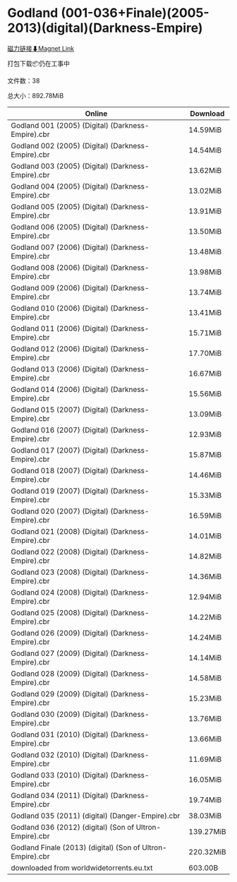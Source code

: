 # Godland (001-036+Finale)(2005-2013)(digital)(Darkness-Empire)

[磁力链接⬇Magnet Link](magnet:?xt=urn:btih:182da88f5d90fa74ff1154ea33adf405ed67ace4&dn=Godland%20%28001-036%2BFinale%29%282005-2013%29%28digital%29%28Darkness-Empire%29)

打包下载📦仍在工事中

文件数：38

总大小：892.78MiB

Online | Download
--- | ---
Godland 001 (2005) (Digital) (Darkness-Empire).cbr | 14.59MiB
Godland 002 (2005) (Digital) (Darkness-Empire).cbr | 14.54MiB
Godland 003 (2005) (Digital) (Darkness-Empire).cbr | 13.62MiB
Godland 004 (2005) (Digital) (Darkness-Empire).cbr | 13.02MiB
Godland 005 (2005) (Digital) (Darkness-Empire).cbr | 13.91MiB
Godland 006 (2005) (Digital) (Darkness-Empire).cbr | 13.50MiB
Godland 007 (2006) (Digital) (Darkness-Empire).cbr | 13.48MiB
Godland 008 (2006) (Digital) (Darkness-Empire).cbr | 13.98MiB
Godland 009 (2006) (Digital) (Darkness-Empire).cbr | 13.74MiB
Godland 010 (2006) (Digital) (Darkness-Empire).cbr | 13.41MiB
Godland 011 (2006) (Digital) (Darkness-Empire).cbr | 15.71MiB
Godland 012 (2006) (Digital) (Darkness-Empire).cbr | 17.70MiB
Godland 013 (2006) (Digital) (Darkness-Empire).cbr | 16.67MiB
Godland 014 (2006) (Digital) (Darkness-Empire).cbr | 15.56MiB
Godland 015 (2007) (Digital) (Darkness-Empire).cbr | 13.09MiB
Godland 016 (2007) (Digital) (Darkness-Empire).cbr | 12.93MiB
Godland 017 (2007) (Digital) (Darkness-Empire).cbr | 15.87MiB
Godland 018 (2007) (Digital) (Darkness-Empire).cbr | 14.46MiB
Godland 019 (2007) (Digital) (Darkness-Empire).cbr | 15.33MiB
Godland 020 (2007) (Digital) (Darkness-Empire).cbr | 16.59MiB
Godland 021 (2008) (Digital) (Darkness-Empire).cbr | 14.01MiB
Godland 022 (2008) (Digital) (Darkness-Empire).cbr | 14.82MiB
Godland 023 (2008) (Digital) (Darkness-Empire).cbr | 14.36MiB
Godland 024 (2008) (Digital) (Darkness-Empire).cbr | 12.94MiB
Godland 025 (2008) (Digital) (Darkness-Empire).cbr | 14.22MiB
Godland 026 (2009) (Digital) (Darkness-Empire).cbr | 14.24MiB
Godland 027 (2009) (Digital) (Darkness-Empire).cbr | 14.14MiB
Godland 028 (2009) (Digital) (Darkness-Empire).cbr | 14.58MiB
Godland 029 (2009) (Digital) (Darkness-Empire).cbr | 15.23MiB
Godland 030 (2009) (Digital) (Darkness-Empire).cbr | 13.76MiB
Godland 031 (2010) (Digital) (Darkness-Empire).cbr | 13.66MiB
Godland 032 (2010) (Digital) (Darkness-Empire).cbr | 11.69MiB
Godland 033 (2010) (Digital) (Darkness-Empire).cbr | 16.05MiB
Godland 034 (2011) (Digital) (Darkness-Empire).cbr | 19.74MiB
Godland 035 (2011) (digital) (Danger-Empire).cbr | 38.03MiB
Godland 036 (2012) (digital) (Son of Ultron-Empire).cbr | 139.27MiB
Godland Finale (2013) (digital) (Son of Ultron-Empire).cbr | 220.32MiB
downloaded from worldwidetorrents.eu.txt | 603.00B